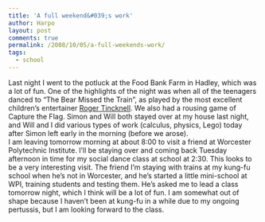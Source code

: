 ```yaml
---
title: 'A full weekend&#039;s work'
author: Harpo
layout: post
comments: true
permalink: /2008/10/05/a-full-weekends-work/
tags:
  - school
---
```

Last night I went to the potluck at the Food Bank Farm in Hadley, which was a lot of fun. One of the highlights of the night was when all of the teenagers danced to &#8220;The Bear Missed the Train&#8221;, as played by the most excellent children&#8217;s entertainer <a href="http://rogertincknell.com" target="_blank">Roger Tincknell</a>. We also had a rousing game of Capture the Flag. Simon and Will both stayed over at my house last night, and Will and I did various types of work (calculus, physics, Lego) today after Simon left early in the morning (before we arose).  
I am leaving tomorrow morning at about 8:00 to visit a friend at Worcester Polytechnic Institute. I&#8217;ll be staying over and coming back Tuesday afternoon in time for my social dance class at school at 2:30. This looks to be a very interesting visit. The friend I&#8217;m staying with trains at my kung-fu school when he&#8217;s not in Worcester, and he&#8217;s started a little mini-school at WPI, training students and testing them. He&#8217;s asked me to lead a class tomorrow night, which I think will be a lot of fun. I am somewhat out of shape because I haven&#8217;t been at kung-fu in a while due to my ongoing pertussis, but I am looking forward to the class.